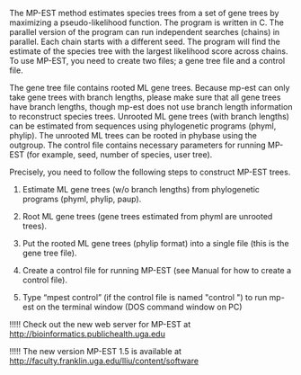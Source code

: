 The MP-EST method estimates species trees from a set of gene trees by maximizing a pseudo-likelihood function. The program is written in C. The parallel version of the program can run independent searches (chains) in parallel. Each chain starts with a different seed. The program will find the estimate of the species tree with the largest likelihood score across chains. To use MP-EST, you need to create two files; a gene tree file and a control file.

The gene tree file contains rooted ML gene trees. Because mp-est can only take gene trees with branch lengths, please make sure that all gene trees have branch lengths, though mp-est does not use branch length information to reconstruct species trees. Unrooted ML gene trees (with branch lengths) can be estimated from sequences using  phylogenetic programs (phyml, phylip). The unrooted ML trees can be rooted in phybase using the outgroup. The control file contains necessary parameters for running MP-EST (for example, seed, number of species, user tree).

Precisely, you need to follow the following steps to construct MP-EST trees.

1. Estimate ML gene trees (w/o branch lengths) from phylogenetic programs (phyml, phylip, paup).

2. Root ML gene trees (gene trees estimated from phyml are unrooted trees).

3. Put the rooted ML gene trees (phylip format) into a single file (this is the gene tree file).

4. Create a control file for running MP-EST (see Manual for how to create a control file).

5. Type “mpest control” (if the control file is named "control ") to run mp-est on the terminal window (DOS command window on PC)

!!!!! Check out the new web server for MP-EST at  http://bioinformatics.publichealth.uga.edu

!!!!! The new version MP-EST 1.5 is available at http://faculty.franklin.uga.edu/lliu/content/software
